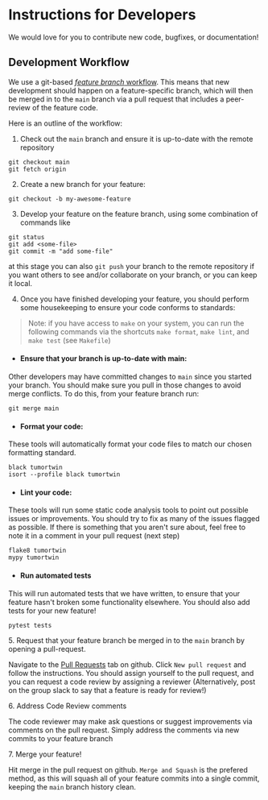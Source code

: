 # Instructions for Developers
We would love for you to contribute new code, bugfixes, or documentation! 

## Development Workflow
We use a git-based [_feature branch_ workflow](https://www.atlassian.com/git/tutorials/comparing-workflows/feature-branch-workflow#:~:text=The%20core%20idea%20behind%20the,without%20disturbing%20the%20main%20codebase.). This means that new development should happen on a feature-specific branch, which will then be merged in to the `main` branch via a pull request that includes a peer-review of the feature code.

Here is an outline of the workflow:

1. Check out the `main` branch and ensure it is up-to-date with the remote repository
```
git checkout main
git fetch origin
```

2. Create a new branch for your feature:
```
git checkout -b my-awesome-feature
```

3. Develop your feature on the feature branch, using some combination of commands like
```
git status
git add <some-file>
git commit -m "add some-file"
```
at this stage you can also `git push` your branch to the remote repository if you want others to see and/or collaborate on your branch, or you can keep it local.

4. Once you have finished developing your feature, you should perform some housekeeping to ensure your code conforms to standards:

> Note: if you have access to `make` on your system, you can run the following commands via the shortcuts `make format`, `make lint`, and `make test` (see `Makefile`)

- #### Ensure that your branch is up-to-date with main:
Other developers may have committed changes to `main` since you started your branch. You should make sure you pull in those changes to avoid merge conflicts. To do this, from your feature branch run:
```
git merge main
```

- #### Format your code:
These tools will automatically format your code files to match our chosen formatting standard.
```
black tumortwin
isort --profile black tumortwin
```

   - #### Lint your code:
These tools will run some static code analysis tools to point out possible issues or improvements. You should try to fix as many of the issues flagged as possible. If there is something that you aren't sure about, feel free to note it in a comment in your pull request (next step)
```
flake8 tumortwin
mypy tumortwin
```
   - #### Run automated tests
This will run automated tests that we have written, to ensure that your feature hasn't broken some functionality elsewhere. You should also add tests for your new feature!
```
pytest tests
```

5\. Request that your feature branch be merged in to the `main` branch by opening a pull-request.

Navigate to the [Pull Requests](https://github.com/OncologyModelingGroup/TumorTwin/pulls) tab on github. Click `New pull request` and follow the instructions. You should assign yourself to the pull request, and you can request a code review by assigning a reviewer (Alternatively, post on the group slack to say that a feature is ready for review!) 

6\. Address Code Review comments

The code reviewer may make ask questions or suggest improvements via comments on the pull request. Simply address the comments via new commits to your feature branch

7\. Merge your feature!

Hit merge in the pull request on github. `Merge and Squash` is the prefered method, as this will squash all of your feature commits into a single commit, keeping the `main` branch history clean.
